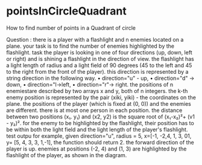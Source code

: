 # pointsInCircleQuadrant
How to find number of points in a Quadrant of circle

Question :
there is a player with a flashlight and n enemies located on a plane. your task is to find the number of enemies highlighted by the flashlight. task the player is looking in one of four directions (up, down, left or right) and is shining a flashlight in the direction of view. the flashlight has a light length of radius and a light field of 90 degrees (45 to the left and 45 to the right from the front of the player). this direction is represented by a string direction in the following way. • direction="u" - up, • direction="d" → down, • direction="l→left, • direction="r"→ right. the positions of n enemiestare described by two arrays x and y, both of n integers. the k-th enemy position is represented by the pair (xiki, yiki) - the coordinates on the plane. the positions of the player (which is fixed at (0, 0)) and the enemies are different. there is at most one person in each position. the distance between two positions (x₁. y₁) and (x2, y2) is the square root of (x₁-x₂)²+ (v1 - y₂)². for the enemy to be highlighted by the flashlight, their position has to be within both the light field and the light length of the player's flashlight. test outpu for example, given direction="u", radius = 5, x=[-1, -2,4, 1, 3, 01, y= [5, 4, 3, 3, 1,-1], the function should return 2. the forward direction of the player is up. enemies at positions (-2, 4) and (1, 3) are highlighted by the flashlight of the player, as shown in the diagram.
